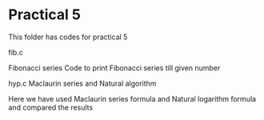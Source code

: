 # Practical 5

This folder has codes for practical 5

fib.c

Fibonacci series
Code to print Fibonacci series till given number

hyp.c
Maclaurin series and Natural algorithm

Here we have used Maclaurin series formula and Natural logarithm formula and compared the results

